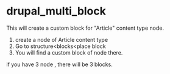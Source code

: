 # drupal_multi_block


This will create a custom block for "Article" content type node.
1. create a node of Article content type
2. Go to structure<blocks<place block
3. You will find a custom block of node there.

if you have 3 node , there will be 3 blocks.
